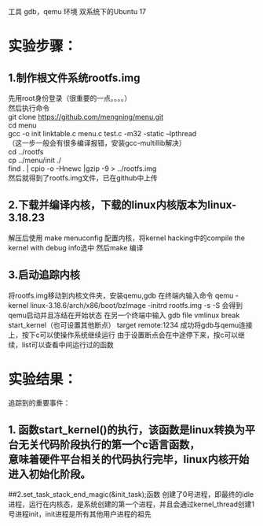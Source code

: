 工具 gdb，qemu
环境 双系统下的Ubuntu 17

# 实验步骤：

## 1.制作根文件系统rootfs.img
先用root身份登录（很重要的一点。。。。）<br>
然后执行命令<br>
git clone https://github.com/mengning/menu.git<br>
cd menu<br>
gcc -o init linktable.c menu.c test.c -m32 -static –lpthread<br>
（这一步一般会有很多编译报错，安装gcc-multillib解决）<br>
cd ../rootfs <br>
cp ../menu/init ./ <br>
find . | cpio -o -Hnewc |gzip -9 > ../rootfs.img <br>
然后就得到了rootfs.img文件，已在github中上传 <br>

## 2.下载并编译内核，下载的linux内核版本为linux-3.18.23
解压后使用 make menuconfig 配置内核，将kernel hacking中的compile the kernel with debug info选中
然后make 编译

## 3.启动追踪内核
将rootfs.img移动到内核文件夹，安装qemu,gdb
在终端内输入命令
qemu -kernel linux-3.18.6/arch/x86/boot/bzImage -initrd rootfs.img -s -S
会得到qemu启动并且冻结在开始状态
在另一个终端中输入
gdb
file vmlinux
break start_kernel（也可设置其他断点）
target remote:1234
成功将gdb与qemu连接上，按下c可以使操作系统继续运行
由于设置断点会在中途停下来，按c可以继续，list可以查看中间运行过的函数

# 实验结果：
追踪到的重要事件：
## 1. 函数start_kernel()的执行，该函数是linux转换为平台无关代码阶段执行的第一个c语言函数，<br>意味着硬件平台相关的代码执行完毕，linux内核开始进入初始化阶段。

##2.set_task_stack_end_magic(&init_task);函数
创建了0号进程，即最终的idle进程，运行在内核态，是系统创建的第一个进程，并且会通过kernel_thread创建1号进程init，init进程是所有其他用户进程的祖先

